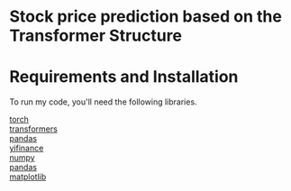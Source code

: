 # Stock price prediction based on the Transformer Structure

# Requirements and Installation
To run my code, you'll need the following libraries.

[torch](https://pytorch.org/)<br>
[transformers](https://huggingface.co/docs/transformers/index)<br>
[pandas](https://pandas.pydata.org/)<br>
[yifinance](https://pypi.org/project/yfinance/)<br>
[numpy](https://numpy.org/)<br>
[pandas](https://pandas.pydata.org/)<br>
[matplotlib](https://matplotlib.org/)<br>
